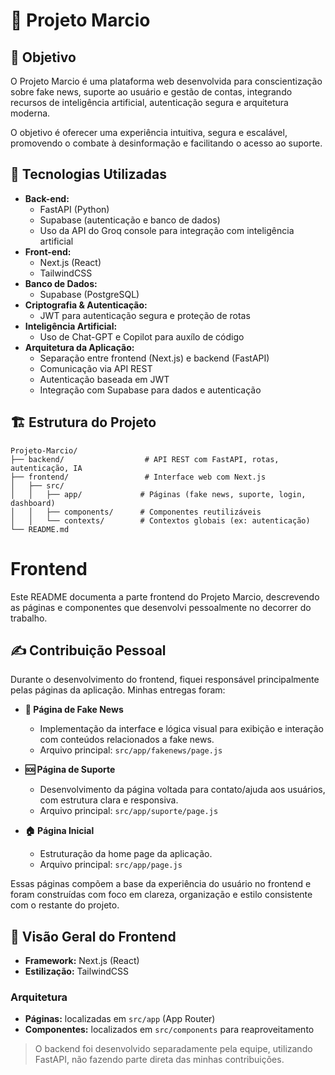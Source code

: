 # 🧠 Projeto Marcio

## 🎯 Objetivo

O Projeto Marcio é uma plataforma web desenvolvida para conscientização sobre fake news, suporte ao usuário e gestão de contas, integrando recursos de inteligência artificial, autenticação segura e arquitetura moderna.

O objetivo é oferecer uma experiência intuitiva, segura e escalável, promovendo o combate à desinformação e facilitando o acesso ao suporte.

## 🧰 Tecnologias Utilizadas

- **Back-end:**
  - FastAPI (Python)
  - Supabase (autenticação e banco de dados)
  - Uso da API do Groq console para integração com inteligência artificial
- **Front-end:**
  - Next.js (React)
  - TailwindCSS
- **Banco de Dados:**
  - Supabase (PostgreSQL)
- **Criptografia & Autenticação:**
  - JWT para autenticação segura e proteção de rotas
- **Inteligência Artificial:**
  - Uso de Chat-GPT e Copilot para auxílo de código
- **Arquitetura da Aplicação:**
  - Separação entre frontend (Next.js) e backend (FastAPI)
  - Comunicação via API REST
  - Autenticação baseada em JWT
  - Integração com Supabase para dados e autenticação

## 🏗️ Estrutura do Projeto

```
Projeto-Marcio/
├── backend/                  # API REST com FastAPI, rotas, autenticação, IA
├── frontend/                 # Interface web com Next.js
│   ├── src/
│   │   ├── app/             # Páginas (fake news, suporte, login, dashboard)
│   │   ├── components/      # Componentes reutilizáveis
│   │   └── contexts/        # Contextos globais (ex: autenticação)
└── README.md
```

# Frontend

Este README documenta a parte frontend do Projeto Marcio, descrevendo as páginas e componentes que desenvolvi pessoalmente no decorrer do trabalho.

## ✍️ Contribuição Pessoal

Durante o desenvolvimento do frontend, fiquei responsável principalmente pelas páginas da aplicação. Minhas entregas foram:

- **📰 Página de Fake News**
    - Implementação da interface e lógica visual para exibição e interação com conteúdos relacionados a fake news.
    - Arquivo principal: `src/app/fakenews/page.js`

- **🆘 Página de Suporte**
    - Desenvolvimento da página voltada para contato/ajuda aos usuários, com estrutura clara e responsiva.
    - Arquivo principal: `src/app/suporte/page.js`

- **🏠 Página Inicial**
    - Estruturação da home page da aplicação.
    - Arquivo principal: `src/app/page.js`

Essas páginas compõem a base da experiência do usuário no frontend e foram construídas com foco em clareza, organização e estilo consistente com o restante do projeto.

## 🧠 Visão Geral do Frontend

- **Framework:** Next.js (React)
- **Estilização:** TailwindCSS

### Arquitetura

- **Páginas:** localizadas em `src/app` (App Router)
- **Componentes:** localizados em `src/components` para reaproveitamento

> O backend foi desenvolvido separadamente pela equipe, utilizando FastAPI, não fazendo parte direta das minhas contribuições.
